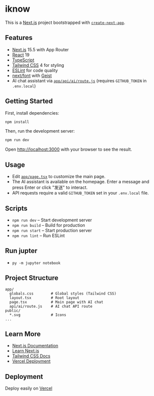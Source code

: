 # iknow

This is a [Next.js](https://nextjs.org) project bootstrapped with [`create-next-app`](https://nextjs.org/docs/app/api-reference/cli/create-next-app).

## Features

- [Next.js](https://nextjs.org/) 15.5 with App Router
- [React](https://react.dev/) 19
- [TypeScript](https://www.typescriptlang.org/)
- [Tailwind CSS](https://tailwindcss.com/) 4 for styling
- [ESLint](https://eslint.org/) for code quality
- [next/font](https://nextjs.org/docs/app/building-your-application/optimizing/fonts) with [Geist](https://vercel.com/font)
- AI chat assistant via [`app/api/ai/route.js`](app/api/ai/route.js) (requires `GITHUB_TOKEN` in `.env.local`)

## Getting Started

First, install dependencies:

```bash
npm install
```

Then, run the development server:

```bash
npm run dev
```

Open [http://localhost:3000](http://localhost:3000) with your browser to see the result.

## Usage

- Edit [`app/page.tsx`](app/page.tsx) to customize the main page.
- The AI assistant is available on the homepage. Enter a message and press Enter or click "发送" to interact.
- API requests require a valid `GITHUB_TOKEN` set in your `.env.local` file.

## Scripts

- `npm run dev` – Start development server
- `npm run build` – Build for production
- `npm run start` – Start production server
- `npm run lint` – Run ESLint

## Run jupter

- `py -m jupyter notebook`

## Project Structure

```
app/
  globals.css        # Global styles (Tailwind CSS)
  layout.tsx         # Root layout
  page.tsx           # Main page with AI chat
  api/ai/route.js    # AI chat API route
public/
  *.svg              # Icons
...
```

## Learn More

- [Next.js Documentation](https://nextjs.org/docs)
- [Learn Next.js](https://nextjs.org/learn)
- [Tailwind CSS Docs](https://tailwindcss.com/docs)
- [Vercel Deployment](https://vercel.com/new?utm_medium=default-template&filter=next.js&utm_source=create-next-app&utm_campaign=create-next-app-readme)

## Deployment

Deploy easily on [Vercel](https://vercel.com/)
